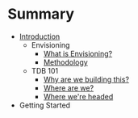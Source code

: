# Summary

* [Introduction](README.md)
   * Envisioning
       * [What is Envisioning?](what_is_envisioning.md)
       * [Methodology](methodology.md)
   * TDB 101
       * [Why are we building this?](why_are_we_building_this.md)
       * [Where are we?](where_are_we.md)
       * [Where we're headed](where_were_headed.md)
* Getting Started


